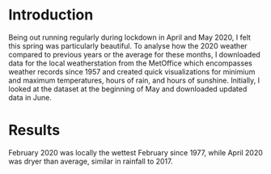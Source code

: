 # Introduction
Being out running regularly during lockdown in April and May 2020, I felt this spring was particularly beautiful. To analyse how the 2020 weather compared to previous years or the average for these months, I downloaded data for the local weatherstation from the MetOffice which encompasses weather records since 1957 and created quick visualizations for minimium and maximum temperatures, hours of rain, and hours of sunshine. Initially, I looked at the dataset at the beginning of May and downloaded updated data in June. 

# Results
February 2020 was locally the wettest February since 1977, while April 2020 was dryer than average, similar in rainfall to 2017.
